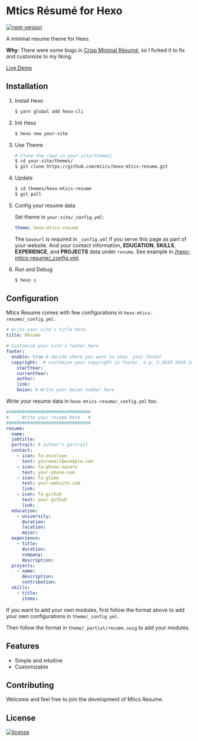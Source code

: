 # Mtics Résumé for Hexo

[![npm version](https://badge.fury.io/js/hexo-theme-crisp-minimal-resume.svg)](https://badge.fury.io/js/hexo-theme-crisp-minimal-resume)

A minimal resume theme for Hexo.

**Why**:  There were some bugs in [Crisp Minimal Résumé](https://github.com/crispgm/resume), so I forked it to fix and customize to my liking.

[Live Demo](https://mtics.netlify.com/)

## Installation

1. Install Hexo

    ```sh
    $ yarn global add hexo-cli
    ```

2. Init Hexo

    ```sh
    $ hexo new your-site
    ```

3. Use Theme

    ```sh
    # Clone the repo in your-site/themes/
    $ cd your-site/themes/
    $ git clone https://github.com/mtics/hexo-mtics-resume.git

    ```
4. Update

    ```sh
    $ cd themes/hexo-mtics-resume
    $ git pull
    ```
5. Config your resume data

    Set theme in `your-site/_config.yml`:

    ```yaml
    theme: hexo-mtics-resume
    ```

    The `baseurl` is required in `_config.yml` if you serve this page as part of your website. And your contact information, __EDUCATION__, __SKILLS__, __EXPERIENCE__, and __PROJECTS__ data under `resume`. See example in [/hexo-mtics-resume/_config.yml](/_config.yml).

6. Run and Debug

    ```sh
    $ hexo s
    ```

## Configuration

Mtics Resume comes with few configurations in `hexo-mtics-resume/_config.yml`.

```yml
# Write your site's title here.
title: Résumé

# Customize your site's footer here
footer:
  enable: true # decide where you want to show  your footer
  copyright:  # customize your copyright in footer, e.g. © 2019-2020 Jevis Li
    startYear: 
    currentYear: 
    author: 
    link: 
    beian: # Write your beian number here
```
Write your resume data in `hexo-mtics-resume/_config.yml` too.

```yml
################################
#     Write your resume Here   #
################################
resume:
  name: 
  jobtitle: 
  portrait: # author's portrait
  contact:
    - icon: fa-envelope
      text: youremail@example.com
    - icon: fa-phone-square
      text: your-phone-num
    - icon: fa-globe
      text: your-website.com
      link: 
    - icon: fa-github
      text: your-github
      link: 
  education:
    - university:
      duration:
      location:
      major: 
  experience:
    - title:
      duration:
      company:
      description:
  projects:
    - name: 
      description: 
      contribution: 
  skills:
    - title:
      items: 
```

If you want to add your own modules, first follow the format above to add your own configurations in `theme/_config.yml`.

Then follow the format in `theme/_partial/resume.swig` to add your modules.

## Features
- Simple and intuitive
- Customizable

## Contributing

Welcome and feel free to join the development of Mtics Resume.

## License

[![license](https://img.shields.io/github/license/crispgm/resume.svg)](/LICENSE)

